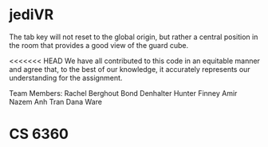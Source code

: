 # jediVR


The tab key will not reset to the global origin, but rather a central position in the room that provides a good view of the guard cube.

<<<<<<< HEAD
We have all contributed to this code in an equitable manner and agree that, to the best of our knowledge, it accurately represents our understanding for the assignment. 

Team Members:
Rachel Berghout
Bond Denhalter
Hunter Finney
Amir Nazem
Anh Tran
Dana Ware

CS 6360
=======

